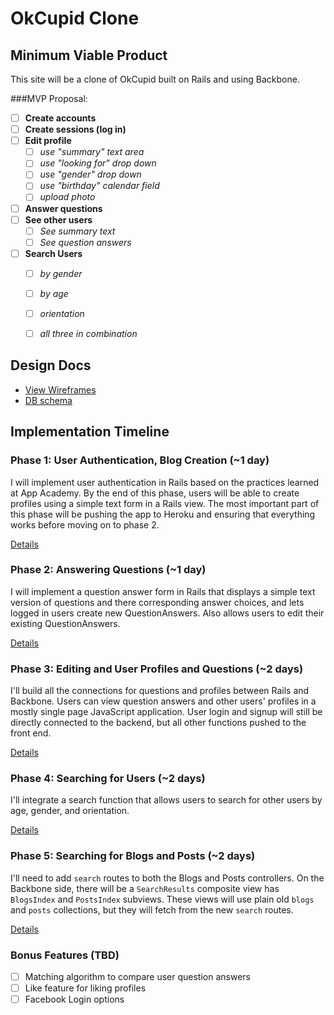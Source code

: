 # OkCupid Clone

<!-- [Heroku link][heroku] -->

<!-- [heroku]: http:// MY URL WILL GO HERE  .herokuapp.com -->

## Minimum Viable Product
This site will be a clone of OkCupid built on Rails and using Backbone.

<!-- This is a Markdown checklist. Use it to keep track of your progress! -->

###MVP Proposal:
- [ ] **Create accounts**
- [ ] **Create sessions (log in)**
- [ ] **Edit profile**
  * [ ] *use "summary" text area*
  * [ ] *use "looking for" drop down*
  * [ ] *use "gender" drop down*
  * [ ] *use "birthday" calendar field*
  * [ ] *upload photo*
- [ ] **Answer questions**
- [ ] **See other users**
  * [ ] *See summary text*
  * [ ] *See question answers*
- [ ] **Search Users**
  * [ ] *by gender*
  * [ ] *by age*
  * [ ] *orientation*
  * [ ] *all three in combination*


## Design Docs
* [View Wireframes][views]
* [DB schema][schema]

[views]: ./docs/views.md
[schema]: ./docs/schema.md

## Implementation Timeline

### Phase 1: User Authentication, Blog Creation (~1 day)
I will implement user authentication in Rails based on the practices learned at
App Academy. By the end of this phase, users will be able to create profiles using
a simple text form in a Rails view. The most important part of this phase will
be pushing the app to Heroku and ensuring that everything works before moving on
to phase 2.

[Details][phase-one]

### Phase 2: Answering Questions (~1 day)
I will implement a question answer form in Rails that displays a simple text
version of questions and there corresponding answer choices, and lets logged
in users create new QuestionAnswers. Also allows users to edit their existing
QuestionAnswers.

[Details][phase-two]

### Phase 3: Editing and User Profiles and Questions (~2 days)
I'll build all the connections for questions and profiles between Rails and
Backbone. Users can view question answers and other users' profiles in a mostly
single page JavaScript application. User login and signup will still be directly
connected to the backend, but all other functions pushed to the front end.

[Details][phase-three]

### Phase 4: Searching for Users (~2 days)
I'll integrate a search function that allows users to search for other users by
age, gender, and orientation.

[Details][phase-four]

### Phase 5: Searching for Blogs and Posts (~2 days)
I'll need to add `search` routes to both the Blogs and Posts controllers. On the
Backbone side, there will be a `SearchResults` composite view has `BlogsIndex`
and `PostsIndex` subviews. These views will use plain old `blogs` and `posts`
collections, but they will fetch from the new `search` routes.

[Details][phase-five]

### Bonus Features (TBD)
- [ ] Matching algorithm to compare user question answers
- [ ] Like feature for liking profiles
- [ ] Facebook Login options

[phase-one]: ./docs/phases/phase1.md
[phase-two]: ./docs/phases/phase2.md
[phase-three]: ./docs/phases/phase3.md
[phase-four]: ./docs/phases/phase4.md
[phase-five]: ./docs/phases/phase5.md
